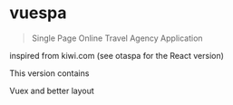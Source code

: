 # vuespa

> Single Page Online Travel Agency Application

inspired from kiwi.com
(see otaspa for the React version)

This version contains

Vuex
and better layout